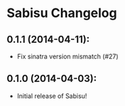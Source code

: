# Sabisu Changelog

## 0.1.1 (2014-04-11):
 * Fix sinatra version mismatch (#27)

## 0.1.0 (2014-04-03):
* Initial release of Sabisu!
